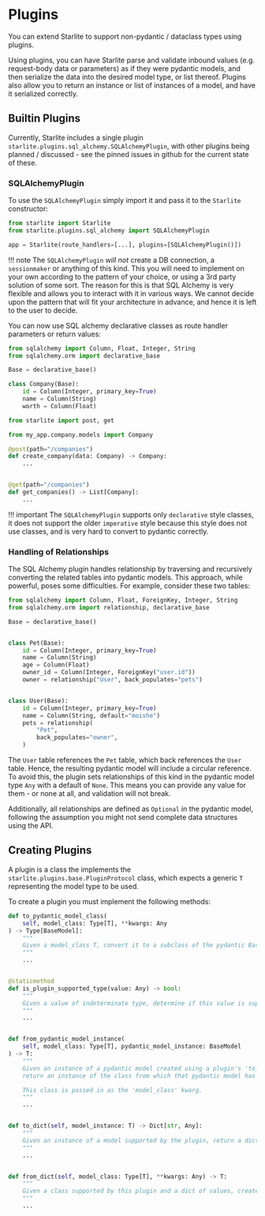# Plugins

You can extend Starlite to support non-pydantic / dataclass types using plugins.

Using plugins, you can have Starlite parse and validate inbound values (e.g. request-body data or parameters) as if they
were pydantic models, and then serialize the data into the desired model type, or list thereof. Plugins also allow you
to return an instance or list of instances of a model, and have it serialized correctly.

## Builtin Plugins

Currently, Starlite includes a single plugin `starlite.plugins.sql_alchemy.SQLAlchemyPlugin`, with other plugins being
planned / discussed - see the pinned issues in github for the current state of these.

### SQLAlchemyPlugin

To use the `SQLAlchemyPlugin` simply import it and pass it to the `Starlite` constructor:

```python title="my_app/main.py"
from starlite import Starlite
from starlite.plugins.sql_alchemy import SQLAlchemyPlugin

app = Starlite(route_handlers=[...], plugins=[SQLAlchemyPlugin()])
```

!!! note
The `SQLAlchemyPlugin` _will not_ create a DB connection, a `sessionmaker` or anything of this kind. This
you will need to implement on your own according to the pattern of your choice, or using a 3rd party solution of some
sort. The reason for this is that SQL Alchemy is very flexible and allows you to interact with it in various ways.
We cannot decide upon the pattern that will fit your architecture in advance, and hence it is left to the user to decide.

You can now use SQL alchemy declarative classes as route handler parameters or return values:

```python title="my_app/company/models/company.py"
from sqlalchemy import Column, Float, Integer, String
from sqlalchemy.orm import declarative_base

Base = declarative_base()

class Company(Base):
    id = Column(Integer, primary_key=True)
    name = Column(String)
    worth = Column(Float)
```

```python title="my_app/company/endpoints.py"
from starlite import post, get

from my_app.company.models import Company

@post(path="/companies")
def create_company(data: Company) -> Company:
    ...


@get(path="/companies")
def get_companies() -> List[Company]:
    ...
```

!!! important
The `SQLAlchemyPlugin` supports only `declarative` style classes, it does not support the older `imperative` style
because this style does not use classes, and is very hard to convert to pydantic correctly.

### Handling of Relationships

The SQL Alchemy plugin handles relationship by traversing and recursively converting the related tables into pydantic models.
This approach, while powerful, poses some difficulties. For example, consider these two tables:

```python
from sqlalchemy import Column, Float, ForeignKey, Integer, String
from sqlalchemy.orm import relationship, declarative_base

Base = declarative_base()


class Pet(Base):
    id = Column(Integer, primary_key=True)
    name = Column(String)
    age = Column(Float)
    owner_id = Column(Integer, ForeignKey("user.id"))
    owner = relationship("User", back_populates="pets")


class User(Base):
    id = Column(Integer, primary_key=True)
    name = Column(String, default="moishe")
    pets = relationship(
        "Pet",
        back_populates="owner",
    )
```

The `User` table references the `Pet` table, which back references the `User` table. Hence, the resulting pydantic model
will include a circular reference. To avoid this, the plugin sets relationships of this kind in the pydantic model type
`Any` with a default of `None`. This means you can provide any value for them - or none at all, and validation will not break.

Additionally, all relationships are defined as `Optional` in the pydantic model, following the assumption you might not
send complete data structures using the API.

## Creating Plugins

A plugin is a class the implements the `starlite.plugins.base.PluginProtocol` class, which expects a generic `T`
representing the model type to be used.

To create a plugin you must implement the following methods:

```python
def to_pydantic_model_class(
    self, model_class: Type[T], **kwargs: Any
) -> Type[BaseModel]:
    """
    Given a model_class T, convert it to a subclass of the pydantic BaseModel
    """
    ...


@staticmethod
def is_plugin_supported_type(value: Any) -> bool:
    """
    Given a value of indeterminate type, determine if this value is supported by the plugin by returning a bool.
    """
    ...


def from_pydantic_model_instance(
    self, model_class: Type[T], pydantic_model_instance: BaseModel
) -> T:
    """
    Given an instance of a pydantic model created using a plugin's 'to_pydantic_model_class',
    return an instance of the class from which that pydantic model has been created.

    This class is passed in as the 'model_class' kwarg.
    """
    ...


def to_dict(self, model_instance: T) -> Dict[str, Any]:
    """
    Given an instance of a model supported by the plugin, return a dictionary of serializable values.
    """
    ...


def from_dict(self, model_class: Type[T], **kwargs: Any) -> T:
    """
    Given a class supported by this plugin and a dict of values, create an instance of the class
    """
    ...
```
